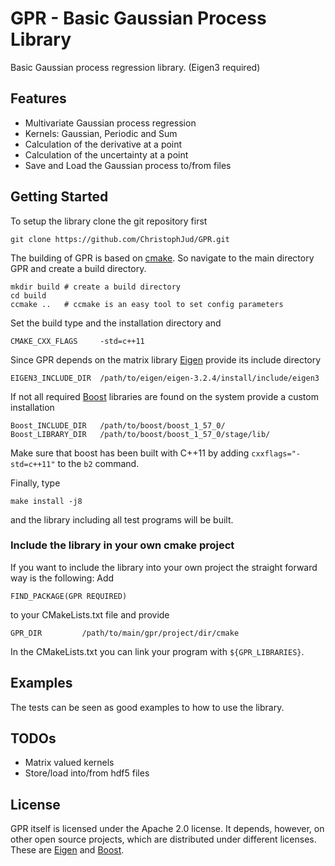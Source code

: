 # GPR - Basic Gaussian Process Library

Basic Gaussian process regression library. (Eigen3 required)

## Features
* Multivariate Gaussian process regression
* Kernels: Gaussian, Periodic and Sum
* Calculation of the derivative at a point
* Calculation of the uncertainty at a point
* Save and Load the Gaussian process to/from files


## Getting Started
To setup the library clone the git repository first
```
git clone https://github.com/ChristophJud/GPR.git
```

The building of GPR is based on [cmake](http://www.cmake.org/). So navigate to the main directory GPR and create a build directory.
```
mkdir build	# create a build directory
cd build
ccmake ..	# ccmake is an easy tool to set config parameters
```
Set the build type and the installation directory and
```
CMAKE_CXX_FLAGS		-std=c++11
```

Since GPR depends on the matrix library [Eigen](http://eigen.tuxfamily.org) provide its include directory
```
EIGEN3_INCLUDE_DIR	/path/to/eigen/eigen-3.2.4/install/include/eigen3
```

If not all required [Boost](http://www.boost.org) libraries are found on the system provide a custom installation
```
Boost_INCLUDE_DIR 	/path/to/boost/boost_1_57_0/
Boost_LIBRARY_DIR	/path/to/boost/boost_1_57_0/stage/lib/

```
Make sure that boost has been built with C++11 by adding ```cxxflags="-std=c++11"``` to the ```b2``` command.

Finally, type
```
make install -j8
```
and the library including all test programs will be built.

### Include the library in your own cmake project
If you want to include the library into your own project the straight forward way is the following:
Add 
```
FIND_PACKAGE(GPR REQUIRED)
``` 
to your CMakeLists.txt file and provide
```
GPR_DIR			/path/to/main/gpr/project/dir/cmake 
```
In the CMakeLists.txt you can link your program with ```${GPR_LIBRARIES}```.

## Examples
The tests can be seen as good examples to how to use the library. 

## TODOs
* Matrix valued kernels
* Store/load into/from hdf5 files

## License
GPR itself is licensed under the Apache 2.0 license. It depends, however, on other open source projects, which are distributed under different licenses. These are [Eigen](http://eigen.tuxfamily.org) and [Boost](http://www.boost.org).
